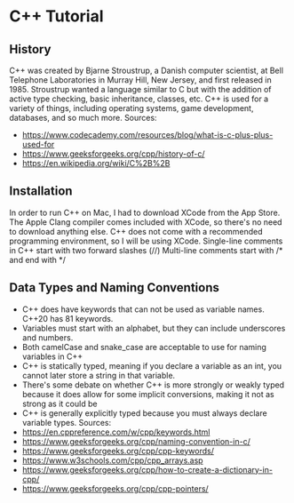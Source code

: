 # C++ Tutorial
## History
C++ was created by Bjarne Stroustrup, a Danish computer scientist, at Bell Telephone Laboratories in Murray Hill, New Jersey, and first released in 1985. Stroustrup wanted a language similar to C but with the addition of active type checking, basic inheritance, classes, etc. C++ is used for a variety of things, including operating systems, game development, databases, and so much more. 
Sources: 
- https://www.codecademy.com/resources/blog/what-is-c-plus-plus-used-for
- https://www.geeksforgeeks.org/cpp/history-of-c/
- https://en.wikipedia.org/wiki/C%2B%2B

## Installation 
In order to run C++ on Mac, I had to download XCode from the App Store. The Apple Clang compiler comes included with XCode, so there's no need to download anything else. C++ does not come with a recommended programming environment, so I will be using XCode. 
Single-line comments in C++ start with two forward slashes (//)
Multi-line comments start with /* and end with */

## Data Types and Naming Conventions
- C++ does have keywords that can not be used as variable names. C++20 has 81 keywords.
- Variables must start with an alphabet, but they can include underscores and numbers.
- Both camelCase and snake_case are acceptable to use for naming variables in C++
- C++ is statically typed, meaning if you declare a variable as an int, you cannot later store a string in that variable.
- There's some debate on whether C++ is more strongly or weakly typed because it does allow for some implicit conversions, making it not as strong as it could be
- C++ is generally explicitly typed because you must always declare variable types.
Sources:
- https://en.cppreference.com/w/cpp/keywords.html
- https://www.geeksforgeeks.org/cpp/naming-convention-in-c/
- https://www.geeksforgeeks.org/cpp/cpp-keywords/
- https://www.w3schools.com/cpp/cpp_arrays.asp
- https://www.geeksforgeeks.org/cpp/how-to-create-a-dictionary-in-cpp/
- ​​https://www.geeksforgeeks.org/cpp/cpp-pointers/ 
